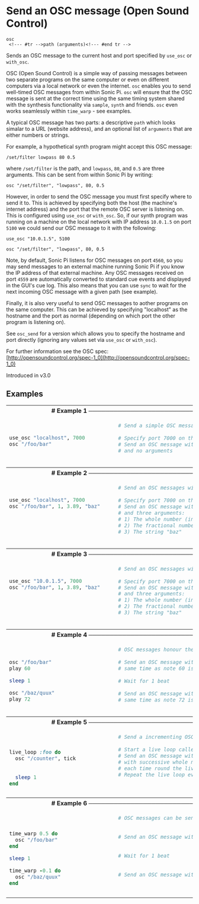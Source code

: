 # Send an OSC message (Open Sound Control)

```
osc 
 <!--- #tr -->path (arguments)<!--- #end tr -->
```


Sends an OSC message to the current host and port specified by `use_osc` or `with_osc`.

OSC (Open Sound Control) is a simple way of passing messages between two separate programs on the same computer or even on different computers via a local network or even the internet. `osc` enables you to send well-timed OSC messages from within Sonic Pi. `osc` will ensure that the OSC message is sent at the correct time using the same timing system shared with the synthesis functionality via `sample`, `synth` and friends. `osc` even works seamlessly within `time_warp` - see examples.

A typical OSC message has two parts: a descriptive `path` which looks simalar to a URL (website address), and an optional list of `arguments` that are either numbers or strings.

For example, a hypothetical synth program might accept this OSC message:

`/set/filter lowpass 80 0.5`

where `/set/filter` is the path, and `lowpass`, `80`, and `0.5` are three
arguments. This can be sent from within Sonic Pi by writing:

`osc "/set/filter", "lowpass", 80, 0.5`

However, in order to send the OSC message you must first specify where to send it to. This is achieved by specifying both the host (the machine's internet address) and the port that the remote OSC server is listening on. This is configured using `use_osc` or `with_osc`. So, if our synth program was running on a machine on the local network with IP address `10.0.1.5` on port `5100` we could send our OSC message to it with the following:


`use_osc "10.0.1.5", 5100`

`osc "/set/filter", "lowpass", 80, 0.5`


Note, by default, Sonic Pi listens for OSC messages on port `4560`, so you may send messages to an external machine running Sonic Pi if you know the IP address of that external machine. Any OSC messages received on port `4559` are automatically converted to standard cue events and displayed in the GUI's cue log. This also means that you can use `sync` to wait for the next incoming OSC message with a given path (see example).

Finally, it is also very useful to send OSC messages to aother programs on the same computer. This can be achieved by specifying "localhost" as the hostname and the port as normal (depending on which port the other program is listening on).

See `osc_send` for a version which allows you to specify the hostname and port directly (ignoring any values set via `use_osc` or `with_osc`).

For further information see the OSC spec: [http://opensoundcontrol.org/spec-1_0](http://opensoundcontrol.org/spec-1_0)


Introduced in v3.0

## Examples

<table class="examples">
<tr>
<th colspan="2" class="even head"># Example 1 ──────────────────────────────────────────────────────</th>
</tr>
<tr>
<td class="even">

```ruby


use_osc "localhost", 7000 
osc "/foo/bar"            
                            



```

</td>
<td class="even">

<!--- #tr -->
```ruby
# Send a simple OSC message to another program on the same machine
 
# Specify port 7000 on this machine
# Send an OSC message with path "/foo/bar"
# and no arguments



```
<!--- #end tr -->

</td>
</tr>
<tr>
<th colspan="2" class="odd head"># Example 2 ──────────────────────────────────────────────────────</th>
</tr>
<tr>
<td class="odd">

```ruby


use_osc "localhost", 7000       
osc "/foo/bar", 1, 3.89, "baz"
                                  
                                  
                                  
                                  



```

</td>
<td class="odd">

<!--- #tr -->
```ruby
# Send an OSC messages with arguments to another program on the same machine
 
# Specify port 7000 on this machine
# Send an OSC message with path "/foo/bar"
# and three arguments:
# 1) The whole number (integer) 1
# 2) The fractional number (float) 3.89
# 3) The string "baz"



```
<!--- #end tr -->

</td>
</tr>
<tr>
<th colspan="2" class="even head"># Example 3 ──────────────────────────────────────────────────────</th>
</tr>
<tr>
<td class="even">

```ruby


use_osc "10.0.1.5", 7000        
osc "/foo/bar", 1, 3.89, "baz"
                                  
                                  
                                  
                                  



```

</td>
<td class="even">

<!--- #tr -->
```ruby
# Send an OSC messages with arguments to another program on a different machine
 
# Specify port 7000 on the machine with address 10.0.1.5
# Send an OSC message with path "/foo/bar"
# and three arguments:
# 1) The whole number (integer) 1
# 2) The fractional number (float) 3.89
# 3) The string "baz"



```
<!--- #end tr -->

</td>
</tr>
<tr>
<th colspan="2" class="odd head"># Example 4 ──────────────────────────────────────────────────────</th>
</tr>
<tr>
<td class="odd">

```ruby


osc "/foo/bar"      
play 60               

sleep 1               

osc "/baz/quux"      
play 72                



```

</td>
<td class="odd">

<!--- #tr -->
```ruby
# OSC messages honour the timing system
 
# Send an OSC message with path /foo/bar at *exactly* the
# same time as note 60 is played
 
# Wait for 1 beat
 
# Send an OSC message with path /baz/quux at *exactly* the
# same time as note 72 is played



```
<!--- #end tr -->

</td>
</tr>
<tr>
<th colspan="2" class="even head"># Example 5 ──────────────────────────────────────────────────────</th>
</tr>
<tr>
<td class="even">

```ruby


live_loop :foo do            
  osc "/counter", tick     
                             
                             
  sleep 1                    
end


```

</td>
<td class="even">

<!--- #tr -->
```ruby
# Send a incrementing OSC counter
 
# Start a live loop called :foo
# Send an OSC message with the path /counter
# with successive whole numbers (0, 1, 2, 3.. etc.)
# each time round the live loop
# Repeat the live loop every 1 beat
 



```
<!--- #end tr -->

</td>
</tr>
<tr>
<th colspan="2" class="odd head"># Example 6 ──────────────────────────────────────────────────────</th>
</tr>
<tr>
<td class="odd">

```ruby


time_warp 0.5 do
  osc "/foo/bar"      
end

sleep 1                 

time_warp -0.1 do
  osc "/baz/quux"     
end


```

</td>
<td class="odd">

<!--- #tr -->
```ruby
# OSC messages can be sent from within time_warp
 
 
# Send an OSC message with path /foo/bar at 0.5 beats
 
 
# Wait for 1 beat
 
 
# Send an OSC message with path /baz/quux at 0.9 beats
 



```
<!--- #end tr -->

</td>
</tr>
</table>

